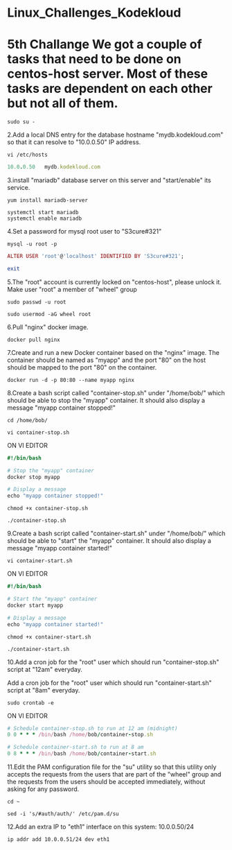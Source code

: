 # Linux_Challenges_Kodekloud

<h1>5th Challange  We got a couple of tasks that need to be done on centos-host server. Most of these tasks are dependent on each other but not all of them.</h1>

```
sudo su -
```

2.Add a local DNS entry for the database hostname "mydb.kodekloud.com" so that it can resolve to "10.0.0.50" IP address.

```
vi /etc/hosts
```
```ruby
10.0.0.50   mydb.kodekloud.com
```


3.install "mariadb" database server on this server and "start/enable" its service.

```
yum install mariadb-server
```
```
systemctl start mariadb
systemctl enable mariadb
```


4.Set a password for mysql root user to "S3cure#321"

```
mysql -u root -p
```
```ruby
ALTER USER 'root'@'localhost' IDENTIFIED BY 'S3cure#321';
```
```ruby
exit
```


5.The "root" account is currently locked on "centos-host", please unlock it.
Make user "root" a member of "wheel" group
```
sudo passwd -u root
```
```
sudo usermod -aG wheel root
```

6.Pull "nginx" docker image.
```
docker pull nginx
```

7.Create and run a new Docker container based on the "nginx" image. The container should be named as "myapp" and the port "80" on the host should be mapped to the port "80" on the container.

```
docker run -d -p 80:80 --name myapp nginx
```

8.Create a bash script called "container-stop.sh" under "/home/bob/" which should be able to stop the "myapp" container. It should also display a message "myapp container stopped!"
```
cd /home/bob/
```
```
vi container-stop.sh
```

ON VI EDITOR
```ruby
#!/bin/bash

# Stop the "myapp" container
docker stop myapp

# Display a message
echo "myapp container stopped!"
```
```
chmod +x container-stop.sh
```
```
./container-stop.sh
```

9.Create a bash script called "container-start.sh" under "/home/bob/" which should be able to "start" the "myapp" container. It should also display a message "myapp container started!"

```
vi container-start.sh
```


ON VI EDITOR
```ruby
#!/bin/bash

# Start the "myapp" container
docker start myapp

# Display a message
echo "myapp container started!"
```


```
chmod +x container-start.sh
```
```
./container-start.sh
```

10.Add a cron job for the "root" user which should run "container-stop.sh" script at "12am" everyday.

Add a cron job for the "root" user which should run "container-start.sh" script at "8am" everyday.

```
sudo crontab -e
```

ON VI EDITOR
```ruby
# Schedule container-stop.sh to run at 12 am (midnight)
0 0 * * * /bin/bash /home/bob/container-stop.sh

# Schedule container-start.sh to run at 8 am
0 8 * * * /bin/bash /home/bob/container-start.sh
```


11.Edit the PAM configuration file for the "su" utility so that this utility only accepts the requests from the users that are part of the "wheel" group and the requests from the users should be accepted immediately, without asking for any password.

```
cd ~
```
```
sed -i 's/#auth/auth/' /etc/pam.d/su
```

12.Add an extra IP to "eth1" interface on this system: 10.0.0.50/24
```
ip addr add 10.0.0.51/24 dev eth1
```
